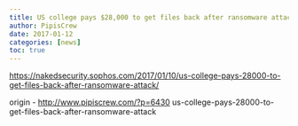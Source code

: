 ```yaml
---
title: US college pays $28,000 to get files back after ransomware attack
author: PipisCrew
date: 2017-01-12
categories: [news]
toc: true
---
```


https://nakedsecurity.sophos.com/2017/01/10/us-college-pays-28000-to-get-files-back-after-ransomware-attack/

origin - http://www.pipiscrew.com/?p=6430 us-college-pays-28000-to-get-files-back-after-ransomware-attack